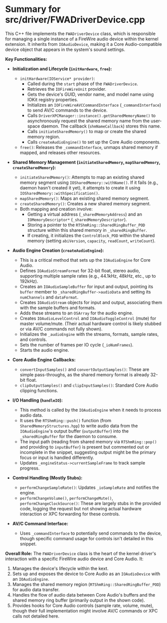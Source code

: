 # Summary for src/driver/FWADriverDevice.cpp

This C++ file implements the `FWADriverDevice` class, which is responsible for managing a single instance of a FireWire audio device within the kernel extension. It inherits from `IOAudioDevice`, making it a Core Audio-compatible device object that appears in the system's sound settings.

**Key Functionalities:**

-   **Initialization and Lifecycle (`initHardware`, `free`):**
    -   `initHardware(IOService* provider)`:
        -   Called during the `start` phase of the `FWADriverDevice`.
        -   Retrieves the `IOFireWireUnit` provider.
        -   Gets the device's GUID, vendor name, and model name using IOKit registry properties.
        -   Initializes an `IOFireWireAVCCommandInterface` (`_commandInterface`) to send AV/C commands to the device.
        -   Calls `DriverXPCManager::instance().getSharedMemoryName()` to asynchronously request the shared memory name from the user-space daemon. The callback (`shmNameCallback`) stores this name.
        -   Calls `initiateSharedMemory()` to map or create the shared memory region.
        -   Calls `createAudioEngine()` to set up the Core Audio components.
    -   `free()`: Releases the `_commandInterface`, unmaps shared memory if mapped, and releases other resources.

-   **Shared Memory Management (`initiateSharedMemory`, `mapSharedMemory`, `createSharedMemory`):**
    -   `initiateSharedMemory()`: Attempts to map an existing shared memory segment using `IOSharedMemory::withName()`. If it fails (e.g., daemon hasn't created it yet), it attempts to create it using `IOSharedMemory::withSpecification()`.
    -   `mapSharedMemory()`: Maps an existing shared memory segment.
    -   `createSharedMemory()`: Creates a new shared memory segment.
    -   Both mapping and creation involve:
        -   Getting a virtual address (`_sharedMemoryAddress`) and an `IOMemoryDescriptor*` (`_sharedMemoryDescriptor`).
        -   Storing a pointer to the `RTShmRing::SharedRingBuffer_POD` structure within this shared memory in `_sharedRingBuffer`.
        -   If creating, it initializes the `ControlBlock_POD` within the shared memory (setting `abiVersion`, `capacity`, `readCount`, `writeCount`).

-   **Audio Engine Creation (`createAudioEngine`):**
    -   This is a critical method that sets up the `IOAudioEngine` for Core Audio.
    -   Defines `IOAudioStreamFormat` for 32-bit float, stereo audio, supporting multiple sample rates (e.g., 44.1kHz, 48kHz, etc., up to 192kHz).
    -   Creates an `IOAudioSampleBuffer` for input and output, pointing its `buffer` member to `_sharedRingBuffer->audioData` and setting its `numChannels` and `dataFormat`.
    -   Creates `IOAudioStream` objects for input and output, associating them with the sample buffers and formats.
    -   Adds these streams to an `OSArray` for the audio engine.
    -   Creates `IOAudioLevelControl` and `IOAudioToggleControl` (mute) for master volume/mute. (Their actual hardware control is likely stubbed or via AV/C commands not fully shown).
    -   Initializes the `_audioEngine` with the streams, formats, sample rates, and controls.
    -   Sets the number of frames per IO cycle (`_ioNumFrames`).
    -   Starts the audio engine.

-   **Core Audio Engine Callbacks:**
    -   `convertInputSamples()` and `convertOutputSamples()`: These are simple pass-throughs, as the shared memory format is already 32-bit float.
    -   `clipOutputSamples()` and `clipInputSamples()`: Standard Core Audio clipping functions.

-   **I/O Handling (`handleIO`):**
    -   This method is called by the `IOAudioEngine` when it needs to process audio data.
    -   It uses the `RTShmRing::push()` function (from `SharedMemoryStructures.hpp`) to write audio data from the `IOAudioEngine`'s output buffer (`outputBuffer`) into the `_sharedRingBuffer` for the daemon to consume.
    -   The input path (reading from shared memory via `RTShmRing::pop()` and providing to `inputBuffer`) is present but commented out or incomplete in the snippet, suggesting output might be the primary focus or input is handled differently.
    -   Updates `_engineStatus->currentSampleFrame` to track sample progress.

-   **Control Handling (Mostly Stubs):**
    -   `performChangeSampleRate()`: Updates `_ioSampleRate` and notifies the engine.
    -   `performChangeVolume()`, `performChangeMute()`, `performChangeClockSource()`: These are largely stubs in the provided code, logging the request but not showing actual hardware interaction or XPC forwarding for these controls.

-   **AV/C Command Interface:**
    -   Uses `_commandInterface` to potentially send commands to the device, though specific command usage for controls isn't detailed in this snippet.

**Overall Role:**
The `FWADriverDevice` class is the heart of the kernel driver's interaction with a specific FireWire audio device and Core Audio. It:
1.  Manages the device's lifecycle within the kext.
2.  Sets up and exposes the device to Core Audio as an `IOAudioDevice` with an `IOAudioEngine`.
3.  Manages the shared memory region (`RTShmRing::SharedRingBuffer_POD`) for audio data transfer.
4.  Handles the flow of audio data between Core Audio's buffers and the shared memory ring buffer (primarily output in the shown code).
5.  Provides hooks for Core Audio controls (sample rate, volume, mute), though their full implementation might involve AV/C commands or XPC calls not detailed here.

